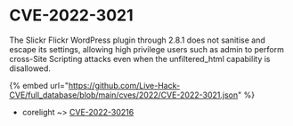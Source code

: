 # CVE-2022-3021

The Slickr Flickr WordPress plugin through 2.8.1 does not sanitise and escape its settings, allowing high privilege users such as admin to perform cross-Site Scripting attacks even when the unfiltered_html capability is disallowed.

{% embed url="https://github.com/Live-Hack-CVE/full_database/blob/main/cves/2022/CVE-2022-3021.json" %}


* corelight ~> [CVE-2022-30216](https://zeste.alice-snow.ru/2022/database/cve-2022-3021/cve-2022-30216-corelight)